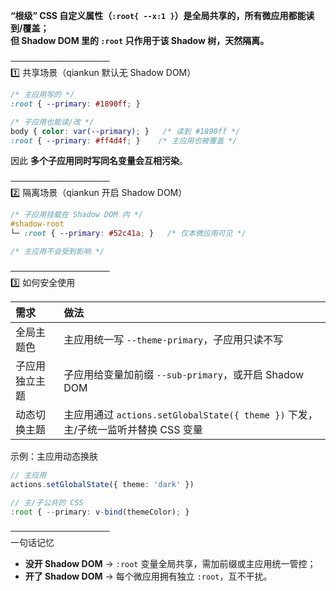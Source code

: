 **“根级” CSS 自定义属性（`:root{ --x:1 }`）是全局共享的，所有微应用都能读到/覆盖；**  
**但 Shadow DOM 里的 `:root` 只作用于该 Shadow 树，天然隔离。**

────────────────  
1️⃣ 共享场景（qiankun 默认无 Shadow DOM）

```css
/* 主应用写的 */
:root { --primary: #1890ff; }

/* 子应用也能读/改 */
body { color: var(--primary); }   /* 读到 #1890ff */
:root { --primary: #ff4d4f; }    /* 主应用也被覆盖 */
```

因此 **多个子应用同时写同名变量会互相污染**。

────────────────  
2️⃣ 隔离场景（qiankun 开启 Shadow DOM）

```css
/* 子应用挂载在 Shadow DOM 内 */
#shadow-root
└─ :root { --primary: #52c41a; }   /* 仅本微应用可见 */

/* 主应用不会受到影响 */
```

────────────────  
3️⃣ 如何安全使用

|需求|做法|
|:--|:--|
|全局主题色|主应用统一写 `--theme-primary`，子应用只读不写|
|子应用独立主题|子应用给变量加前缀 `--sub-primary`，或开启 Shadow DOM|
|动态切换主题|主应用通过 `actions.setGlobalState({ theme })` 下发，主/子统一监听并替换 CSS 变量|

示例：主应用动态换肤

```ts
// 主应用
actions.setGlobalState({ theme: 'dark' })

// 主/子公共的 CSS
:root { --primary: v-bind(themeColor); }
```

────────────────  
一句话记忆

- **没开 Shadow DOM** → `:root` 变量全局共享，需加前缀或主应用统一管控；
- **开了 Shadow DOM** → 每个微应用拥有独立 `:root`，互不干扰。